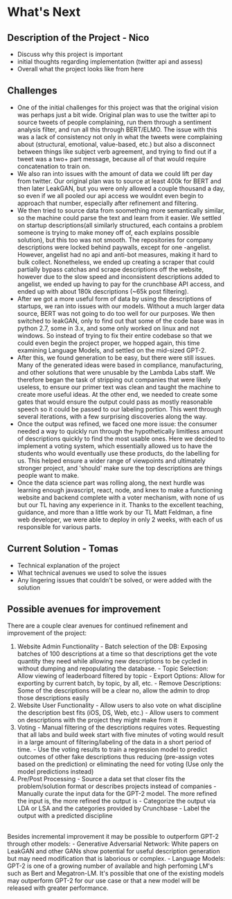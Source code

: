 # What's Next

## Description of the Project - Nico
  - Discuss why this project is important
  - initial thoughts regarding implementation (twitter api and assess)
  - Overall what the project looks like from here
  
## Challenges
 - One of the initial challenges for this project was that the original vision was perhaps just a bit wide.  Original plan was to use the twitter api to source tweets of people complaining, run them through a sentiment analysis filter, and run all this through BERT/ELMO.  The issue with this was a lack of consistency not only in what the tweets were complaining about (structural, emotional, value-based, etc.) but also a disconnect between things like subject verb agreement, and trying to find out if a tweet was a two+ part message, because all of that would require concatenation to train on.  
 - We also ran into issues with the amount of data we could lift per day from twitter.  Our original plan was to source at least 400k for BERT and then later LeakGAN, but you were only allowed a couple thousand a day, so even if we all pooled our api access we wouldnt even begin to approach that number, especially after refinement and filtering.
 - We then tried to source data from soomething more semantically similar, so the machine could parse the text and learn from it easier.  We settled on startup descriptions(all similarly structured, each contains a problem someone is trying to make money off of, each explains possible solution), but this too was not smooth.  The repositories for company descriptions were locked behind paywalls, except for one -angelist.  However, angelist had no api and anti-bot measures, making it hard to bulk collect.  Nonetheless, we ended up creating a scraper that could partially bypass catchas and scrape descriptions off the website, however due to the slow speed and inconsistent descriptions added to angelist, we ended up having to pay for the crunchbase API access, and ended up with about 180k descriptions (~65k post filtering).
 - After we got a more useful form of data by using the descriptions of startups, we ran into issues with our models.  Without a much larger data source, BERT was not going to do too well for our purposes.  We then switched to leakGAN, only to find out that some of the code base was in python 2.7, some in 3.x, and some only worked on linux and not windows.  So instead of trying to fix their entire codebase so that we could even begin the project proper, we hopped again, this time examining Language Models, and settled on the mid-sized GPT-2.
 - After this, we found generation to be easy, but there were still issues.  Many of the generated ideas were based in compliance, manufacturing, and other solutions that were unusable by the Lambda Labs staff.  We therefore began the task of stripping out companies that were likely useless, to ensure our primer text was clean and taught the machine to create more useful ideas.  At the other end, we needed to create some gates that would ensure the output could pass as mostly reasonable speech so it could be passed to our labeling portion.  This went through several iterations, with a few surprising discoveries along the way.
 - Once the output was refined, we faced one more issue: the consumer needed a way to quickly run through the hypothetically limitless amount of descriptions quickly to find the most usable ones.  Here we decided to implement a voting system, which essentially allowed us to have the students who would eventually use these products, do the labelling for us.  This helped ensure a wider range of viewpoints and ultimately stronger project, and 'should' make sure the top descriptions are things people want to make.  
 - Once the data science part was rolling along, the next hurdle was learning enough javascript, react, node, and knex to make a functioning website and backend complete with a voter mechanism, with none of us but our TL having any experience in it.  Thanks to the excellent teaching, guidance, and more than a little work by our TL Matt Feldman, a fine web developer, we were able to deploy in only 2 weeks, with each of us responsible for various parts.
 
## Current Solution - Tomas
  - Technical explanation of the project
  - What technical avenues we used to solve the issues
  - Any lingering issues that couldn't be solved, or were added with the solution
  
## Possible avenues for improvement
There are a couple clear avenues for continued refinement and improvement of the project:
  1. Website Admin Functionality
    - Batch selection of the DB: Exposing batches of 100 descriptions at a time so that descriptions get the vote quantity they need while allowing new descriptions to be cycled in without dumping and repopulating the database.
    - Topic Selection: Allow viewing of leaderboard filtered by topic
    - Export Options: Allow for exporting by current batch, by topic, by all, etc.
    - Remove Descriptions: Some of the descriptions will be a clear no, allow the admin to drop those descriptions easily
  2. Website User Functionality
    - Allow users to also vote on what discipline the description best fits (iOS, DS, Web, etc.)
    - Allow users to comment on descriptions with the project they might make from it
  3. Voting
    - Manual filtering of the descriptions requires votes. Requesting that all labs and build week start with five minutes of voting would result in a large amount of filtering/labeling of the data in a short period of time.
    - Use the voting results to train a regression model to predict outcomes of other fake descriptions thus reducing (pre-assign votes based on the prediction) or eliminating the need for voting (Use only the model predictions instead)
  4. Pre/Post Processing
    - Source a data set that closer fits the problem/solution format or describes projects instead of companies
    - Manually curate the input data for the GPT-2 model. The more refined the input is, the more refined the output is
    - Categorize the output via LDA or LSA and the categories provided by Crunchbase
    - Label the output with a predicted discipline
<br/>
Besides incremental improvement it may be possible to outperform GPT-2 through other models:
  - Generative Adversarial Network: White papers on LeakGAN and other GANs show potential for useful description generation but may need modification that is laborious or complex.
  - Language Models: GPT-2 is one of a growing number of available and high perfoming LM's such as Bert and Megatron-LM. It's possible that one of the existing models may outperform GPT-2 for our use case or that a new model will be released with greater performance.